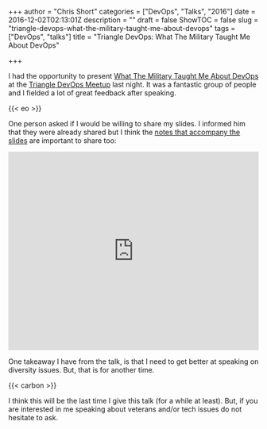 +++
author = "Chris Short"
categories = ["DevOps", "Talks", "2016"]
date = 2016-12-02T02:13:01Z
description = ""
draft = false
ShowTOC = false
slug = "triangle-devops-what-the-military-taught-me-about-devops"
tags = ["DevOps", "talks"]
title = "Triangle DevOps: What The Military Taught Me About DevOps"

+++

I had the opportunity to present [What The Military Taught Me About DevOps](/what-the-military-taught-me-about-devops/) at the [Triangle DevOps Meetup](https://www.meetup.com/Triangle-DevOps/events/235751024/) last night. It was a fantastic group of people and I fielded a lot of great feedback after speaking.

{{< eo >}}

One person asked if I would be willing to share my slides. I informed him that they were already shared but I think the [notes that accompany the slides](https://cache.chrisshort.net/file/cache-chrisshort-net/What%20the%20Military%20Taught%20Me%20About%20DevOps.pdf) are important to share too:

<embed src="https://cache.chrisshort.net/file/cache-chrisshort-net/What%20the%20Military%20Taught%20Me%20About%20DevOps.pdf" width="100%" height="400" alt="pdf" />

One takeaway I have from the talk, is that I need to get better at speaking on diversity issues. But, that is for another time.

{{< carbon >}}

I think this will be the last time I give this talk (for a while at least). But, if you are interested in me speaking about veterans and/or tech issues do not hesitate to ask.
